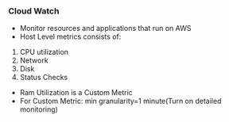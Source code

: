 ### Cloud Watch

* Monitor resources and applications that run on AWS
* Host Level metrics consists of:
1. CPU utilization
2. Network
3. Disk
4. Status Checks

* Ram Utilization is a Custom Metric
* For Custom Metric: min granularity=1 minute(Turn on detailed monitoring)



